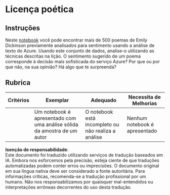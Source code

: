 # Licença poética

## Instruções

Neste [notebook](https://www.kaggle.com/jenlooper/emily-dickinson-word-frequency) você pode encontrar mais de 500 poemas de Emily Dickinson previamente analisados para sentimento usando a análise de texto do Azure. Usando este conjunto de dados, analise-o utilizando as técnicas descritas na lição. O sentimento sugerido de um poema corresponde à decisão mais sofisticada do serviço Azure? Por que ou por que não, na sua opinião? Há algo que te surpreenda?

## Rubrica

| Critérios | Exemplar                                                                   | Adequado                                               | Necessita de Melhorias    |
| --------- | -------------------------------------------------------------------------- | ------------------------------------------------------ | ------------------------- |
|           | Um notebook é apresentado com uma análise sólida da amostra de um autor   | O notebook está incompleto ou não realiza a análise   | Nenhum notebook é apresentado |

**Isenção de responsabilidade**:  
Este documento foi traduzido utilizando serviços de tradução baseados em IA. Embora nos esforcemos pela precisão, esteja ciente de que traduções automatizadas podem conter erros ou imprecisões. O documento original em sua língua nativa deve ser considerado a fonte autoritária. Para informações críticas, recomenda-se a tradução profissional por um humano. Não nos responsabilizamos por quaisquer mal-entendidos ou interpretações errôneas decorrentes do uso desta tradução.